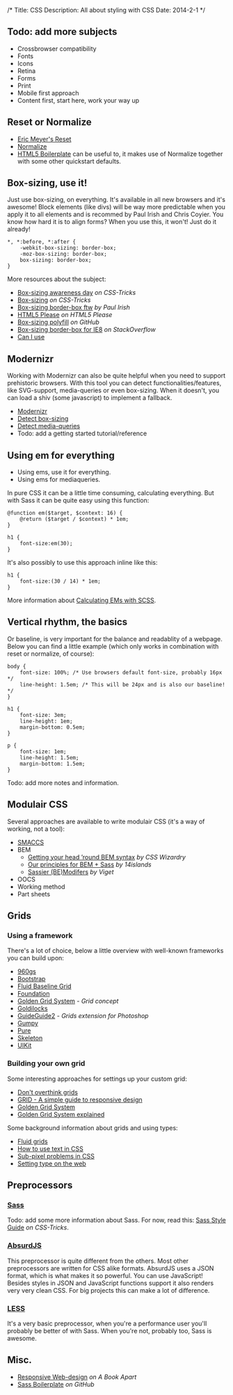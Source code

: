 /*
Title: CSS
Description: All about styling with CSS
Date: 2014-2-1
*/


## Todo: add more subjects

- Crossbrowser compatibility
- Fonts
- Icons
- Retina
- Forms
- Print
- Mobile first approach
- Content first, start here, work your way up



## Reset or Normalize

- [Eric Meyer's Reset](http://meyerweb.com/eric/tools/css/reset/)
- [Normalize](http://necolas.github.io/normalize.css/)
- [HTML5 Boilerplate](http://html5boilerplate.com/) can be useful to, it makes use of Normalize together with some other quickstart defaults.



## Box-sizing, use it!

Just use box-sizing, on everything. It's available in all new browsers and it's awesome! Block elements (like divs) will be way more predictable when you apply it to all elements and is recommed by Paul Irish and Chris Coyier. You know how hard it is to align forms? When you use this, it won't! Just do it already!

    *, *:before, *:after {
        -webkit-box-sizing: border-box; 
        -moz-box-sizing: border-box;
        box-sizing: border-box;
    }

More resources about the subject:

- [Box-sizing awareness day](http://css-tricks.com/international-box-sizing-awareness-day/) *on CSS-Tricks*
- [Box-sizing](http://css-tricks.com/box-sizing/) *on CSS-Tricks*
- [Box-sizing border-box ftw](http://www.paulirish.com/2012/box-sizing-border-box-ftw/) *by Paul Irish*
- [HTML5 Please](http://html5please.com/#box-sizing) *on HTML5 Please*
- [Box-sizing polyfill](https://github.com/Schepp/box-sizing-polyfill) *on GitHub*
- [Box-sizing border-box for IE8](http://stackoverflow.com/questions/11608291/box-sizing-border-box-for-ie8) *on StackOverflow*
- [Can I use](http://caniuse.com/#feat=css3-boxsizing)



## Modernizr

Working with Modernizr can also be quite helpful when you need to support prehistoric browsers. With this tool you can detect functionalities/features, like SVG-support, media-queries or even box-sizing. When it doesn't, you can load a shiv (some javascript) to implement a fallback.

- [Modernizr](http://modernizr.com/)
- [Detect box-sizing](http://modernizr.com/download/#-shiv-mq-cssclasses-teststyles-testallprops-css_boxsizing-load)
- [Detect media-queries](http://stackoverflow.com/questions/7460670/how-to-detect-if-media-queries-are-present-using-modernizr)
- Todo: add a getting started tutorial/reference



## Using em for everything

- Using ems, use it for everything.
- Using ems for mediaqueries.

In pure CSS it can be a little time consuming, calculating everything. But with Sass it can be quite easy using this function:

    @function em($target, $context: 16) {
        @return ($target / $context) * 1em;
    }

    h1 {
        font-size:em(30);
    }

It's also possibly to use this approach inline like this:

    h1 {
        font-size:(30 / 14) * 1em;
    }

More information about [Calculating EMs with SCSS](http://erskinedesign.com/blog/calculating-ems-scss/).



## Vertical rhythm, the basics

Or baseline, is very important for the balance and readablity of a webpage. Below you can find a little example (which only works in combination with reset or normalize, of course):

    body {
        font-size: 100%; /* Use browsers default font-size, probably 16px */
        line-height: 1.5em; /* This will be 24px and is also our baseline! */
    }

    h1 {
        font-size: 3em;
        line-height: 1em;
        margin-bottom: 0.5em;
    }

    p {
        font-size: 1em;
        line-height: 1.5em;
        margin-bottom: 1.5em;
    }

Todo: add more notes and information.



## Modulair CSS

Several approaches are available to write modulair CSS (it's a way of working, not a tool):

- [SMACCS](http://smacss.com/)
- BEM
    - [Getting your head ’round BEM syntax](http://csswizardry.com/2013/01/mindbemding-getting-your-head-round-bem-syntax/) *by CSS Wizardry*
    - [Our principles for BEM + Sass](http://blog.14islands.com/post/70395374262/our-principles-for-bem-sass) *by 14islands*
    - [Sassier (BE)Modifers](http://viget.com/extend/bem-sass-modifiers) *by Viget*
- OOCS
- Working method
- Part sheets



## Grids

### Using a framework

There's a lot of choice, below a little overview with well-known frameworks you can build upon:

- [960gs](http://960.gs/)
- [Bootstrap](http://getbootstrap.com/)
- [Fluid Baseline Grid](http://fluidbaselinegrid.com/)
- [Foundation](http://foundation.zurb.com/)
- [Golden Grid System](http://goldengridsystem.com/) *- Grid concept*
- [Goldilocks](http://goldilocksapproach.com/)
- [GuideGuide2](http://guideguide.me/) *- Grids extension for Photoshop*
- [Gumpy](http://gumbyframework.com/)
- [Pure](http://purecss.io/)
- [Skeleton](http://www.getskeleton.com/)
- [UIKit](http://www.getuikit.com/)


### Building your own grid

Some interesting approaches for settings up your custom grid:

- [Don't overthink grids](http://css-tricks.com/dont-overthink-it-grids/)
- [GRID - A simple guide to responsive design](http://www.adamkaplan.me/grid/)
- [Golden Grid System](http://goldengridsystem.com/)
- [Golden Grid System explained](http://seangoresht.com/index.php/tutorials/item/the-golden-gridlet-system-ggs-explained)

Some background information about grids and using types:

- [Fluid grids](http://alistapart.com/article/fluidgrids)
- [How to use text in CSS](http://alistapart.com/article/howtosizetextincss)
- [Sub-pixel problems in CSS](http://ejohn.org/blog/sub-pixel-problems-in-css/)
- [Setting type on the web](http://alistapart.com/article/settingtypeontheweb)



## Preprocessors

### [Sass](http://sass-lang.com/)

Todo: add some more information about Sass. For now, read this: [Sass Style Guide](http://css-tricks.com/sass-style-guide/) *on CSS-Tricks*.


### [AbsurdJS](http://krasimir.github.io/absurd/)

This preprocessor is quite different from the others. Most other preprocessors are written for CSS alike formats. AbsurdJS uses a JSON format, which is what makes it so powerful. You can use JavaScript! Besides styles in JSON and JavaScript functions support it also renders very very clean CSS. For big projects this can make a lot of difference.


### [LESS](http://www.lesscss.org/)

It's a very basic preprocessor, when you're a performance user you'll probably be better of with Sass. When you're not, probably too, Sass is awesome.



## Misc.

- [Responsive Web-design](http://www.abookapart.com/products/responsive-web-design) *on A Book Apart*
- [Sass Boilerplate](https://github.com/srsgores/sass-boilerplate/) *on GitHub*

